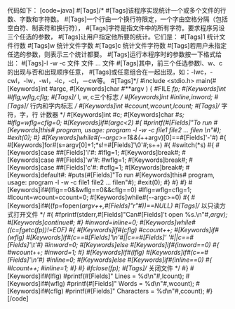 代码如下：
[code=java]
#[Tags]/*
#[Tags]该程序实现统计一个或多个文件的行数、字数和字符数。
#[Tags]一个行由一个换行符限定，一个字由空格分隔（包括空白符、制表符和换行符），
#[Tags]字符是指文件中的所有字符。要求程序另设三个任选的参数，
#[Tags]让用户指定他所要的统计。它们是：
#[Tags]1 统计文件行数
#[Tags]w 统计文件字数
#[Tags]c 统计文件字符数
#[Tags]若用户未指定任选的参数，则表示三个统计都要。
#[Tags]运行本程序时的参数按一下格式给出：
#[Tags]-l -w -c 文件 文件 ... 文件
#[Tags]其中，前三个任选参数l、w、c的出现与否和出现顺序任意，
#[Tags]或任意组合在一起出现，如：-lwc，-cwl，-lw，-wl，-lc，-cl，－cw等。
#[Tags]*/
#include <stdio.h>
main(#[Keywords]int #argc, #[Keywords]char #**argv )
{
	#FILE *fp;
	#[Keywords]int #lflg,wflg,cflg; #[Tags]/* l, w, c三个标志 */
	#[Keywords]int #inline,inword; #[Tags]/* 行内和字内标志 */
	#[Keywords]int #ccount,wcount,lcount; #[Tags]/* 字符，字，行 计数器 */
	#[Keywords]int #c;
	#[Keywords]char #*s;
	#lflg=wflg=cflg=0;
	#[Keywords]if#(argc<2)
	#{
		#printf(#[Fields]"To run #[Keywords]this# program, usage: program -l -w -c file1 file2 ... filen \n"#);
		#exit(0);
	#}
	#[Keywords]while#(--argc>=1&&(*++argv)[0]==#[Fields]'-'#)
	#{
		#[Keywords]for#(s=argv[0]+1;*s!=#[Fields]'\0'#;s++)
		#{
			#switch(*s)
			#{
				#[Keywords]case ##[Fields]'l'#: 
					#lflg=1;
					#[Keywords]break#;
				#[Keywords]case ##[Fields]'w'#:
					#wflg=1;
					#[Keywords]break#;
				#[Keywords]case ##[Fields]'c'#:
					#cflg=1;
					#[Keywords]break#;
				#[Keywords]default#:
					#puts(#[Fields]"To run #[Keywords]this# program, usage: program -l -w -c file1 file2 ... filen"#);
					#exit(0);
			#}
		#}
	#}
	#[Keywords]if#(lflg==0&&wflg==0&&cflg==0)
		#lflg=wflg=cflg=1;
	#lcount=wcount=ccount=0;
	#[Keywords]while#(--argc>=0)
	#{
		#[Keywords]if#((fp=fopen(*argv++,#[Fields]"r"#))==NULL)	#[Tags]/* 以只读方式打开文件 */
		#{
			#fprintf(stderr,#[Fields]"Can#[Fields]'t open %s.\n"#,*argv);
			#[Keywords]continue#;
		#}
		#inword=inline=0;
		#[Keywords]while#((c=fgetc(fp))!=EOF)
		#{
			#[Keywords]if#(cflg)
				#ccount++;
			#[Keywords]if#(wflg)
				#[Keywords]if#(c==#[Fields]'\n'#||c==#[Fields]' '#||c==#[Fields]'\t'#)
					#inword=0;
				#[Keywords]else #[Keywords]if#(inword==0)
				#{
					#wcount++;
					#inword=1;
				#}
			#[Keywords]if#(lflg)
				#[Keywords]if#(c==#[Fields]'\n'#)
					#inline=0;
				#[Keywords]else #[Keywords]if#(inline==0)
				#{
					#lcount++;
					#inline=1;
				#}
		#}
		#fclose(fp);	#[Tags]/* 关闭文件 */
	#}
	#[Keywords]if#(lflg)
		#printf(#[Fields]" Lines =         %d\n"#,lcount);
	#[Keywords]if#(wflg)
		#printf(#[Fields]" Words =         %d\n"#,wcount);
	#[Keywords]if#(cflg)
		#printf(#[Fields]" Characters =    %d\n"#,ccount);
#}
[/code]
